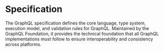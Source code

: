 # Specification

The GraphQL specification defines the core language, type system, execution model, and validation rules for GraphQL. Maintained by the GraphQL Foundation, it provides the technical foundation that all GraphQL implementations must follow to ensure interoperability and consistency across platforms.